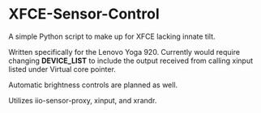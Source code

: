 # XFCE-Sensor-Control
A simple Python script to make up for XFCE lacking innate tilt.

Written specifically for the Lenovo Yoga 920. Currently would require changing __DEVICE_LIST__ to include the output received from calling xinput listed under Virtual core pointer.

Automatic brightness controls are planned as well.

Utilizes iio-sensor-proxy, xinput, and xrandr.
